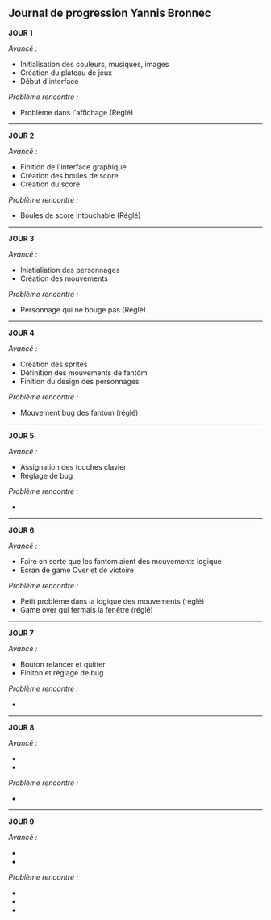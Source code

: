 ## Journal de progression Yannis Bronnec

**JOUR 1**

_Avancé :_

- Initialisation des couleurs, musiques, images
- Création du plateau de jeux
- Début d'interface

_Problème rencontré :_

- Problème dans l'affichage (Réglé)

_____________________________________________________________________________________________________________________________________________________________

**JOUR 2**

_Avancé :_

- Finition de l'interface graphique
- Création des boules de score
- Création du score

_Problème rencontré :_

- Boules de score intouchable (Réglé)
_____________________________________________________________________________________________________________________________________________________________

**JOUR 3**

_Avancé :_

- Iniatialiation des personnages
- Création des mouvements 

_Problème rencontré :_

- Personnage qui ne bouge pas (Réglé)


_____________________________________________________________________________________________________________________________________________________________

**JOUR 4**

_Avancé :_

- Création des sprites
- Définition des mouvements de fantôm
- Finition du design des personnages

_Problème rencontré :_

- Mouvement bug des fantom (réglé)


_____________________________________________________________________________________________________________________________________________________________

**JOUR 5**

_Avancé :_

- Assignation des touches clavier
- Réglage de bug

_Problème rencontré :_

- 
_____________________________________________________________________________________________________________________________________________________________

**JOUR 6**

_Avancé :_

- Faire en sorte que les fantom aient des mouvements logique
- Ecran de game Over et de victoire

_Problème rencontré :_

- Petit problème dans la logique des mouvements (réglé)
- Game over qui fermais la fenêtre (réglé)

_____________________________________________________________________________________________________________________________________________________________

**JOUR 7**

_Avancé :_

- Bouton relancer et quitter
- Finiton et réglage de bug

_Problème rencontré :_

- 
_____________________________________________________________________________________________________________________________________________________________

**JOUR 8**

_Avancé :_

- 
- 

_Problème rencontré :_

- 

_____________________________________________________________________________________________________________________________________________________________

**JOUR 9**

_Avancé :_

- 
- 

_Problème rencontré :_

-
-
-

